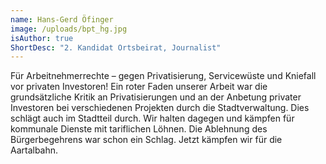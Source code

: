 ```yaml
---
name: Hans-Gerd Öfinger
image: /uploads/bpt_hg.jpg
isAuthor: true
ShortDesc: "2. Kandidat Ortsbeirat, Journalist"
---
```


Für Arbeitnehmerrechte – gegen Privatisierung, Servicewüste und Kniefall vor
privaten Investoren! Ein roter Faden unserer Arbeit war die grundsätzliche
Kritik an Privatisierungen und an der Anbetung privater Investoren bei
verschiedenen Projekten durch die Stadtverwaltung. Dies schlägt auch im
Stadtteil durch. Wir halten dagegen und kämpfen für kommunale Dienste mit
tariflichen Löhnen. Die Ablehnung des Bürgerbegehrens war schon ein Schlag.
Jetzt kämpfen wir für die Aartalbahn.
